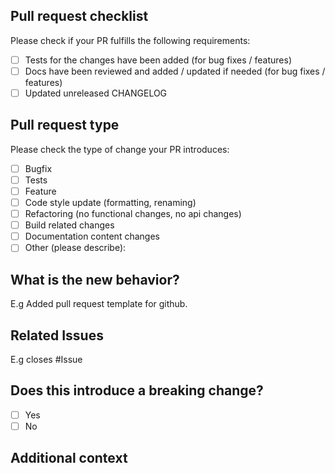 ## Pull request checklist

Please check if your PR fulfills the following requirements:
- [ ] Tests for the changes have been added (for bug fixes / features)
- [ ] Docs have been reviewed and added / updated if needed (for bug fixes / features)
- [ ] Updated unreleased CHANGELOG

## Pull request type

Please check the type of change your PR introduces:
- [ ] Bugfix
- [ ] Tests
- [ ] Feature
- [ ] Code style update (formatting, renaming)
- [ ] Refactoring (no functional changes, no api changes)
- [ ] Build related changes
- [ ] Documentation content changes
- [ ] Other (please describe): 

## What is the new behavior?
E.g Added pull request template for github.

## Related Issues
E.g closes #Issue

## Does this introduce a breaking change?

- [ ] Yes
- [ ] No

## Additional context